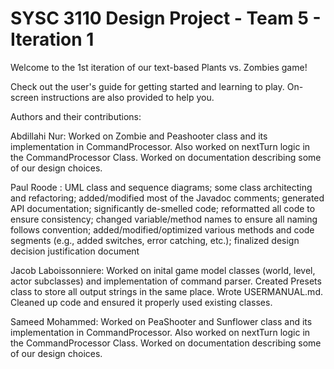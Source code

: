 # SYSC 3110 Design Project - Team 5 - Iteration 1

Welcome to the 1st iteration of our text-based Plants vs. Zombies game!

Check out the user's guide for getting started and learning to play. On-screen instructions are also provided to help you.

Authors and their contributions:

Abdillahi Nur: Worked on Zombie and Peashooter class and its implementation in CommandProcessor. Also worked on nextTurn logic in the CommandProcessor Class. Worked on documentation describing some of our design choices. <br>

Paul Roode : UML class and sequence diagrams; some class architecting and refactoring; added/modified most of the Javadoc comments; generated API documentation; significantly de-smelled code; reformatted all code to ensure consistency; changed variable/method names to ensure all naming follows convention; added/modified/optimized various methods and code segments (e.g., added switches, error catching, etc.); finalized design decision justification document

Jacob Laboissonniere: Worked on inital game model classes (world, level, actor subclasses) and implementation of command parser. Created Presets class to store all output strings in the same place. Wrote USERMANUAL.md. Cleaned up code and ensured it properly used existing classes. 

Sameed Mohammed: Worked on PeaShooter and Sunflower class and its implementation in CommandProcessor.  Also worked on nextTurn logic in the CommandProcessor Class. Worked on documentation describing some of our design choices.
